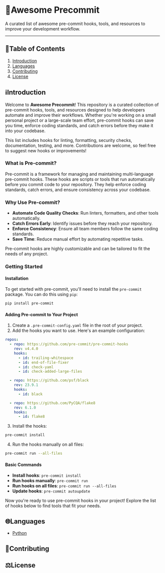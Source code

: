 # 🌟Awesome Precommit

A curated list of awesome pre-commit hooks, tools, and resources to improve your development workflow.

------

## 📃Table of Contents

1. [Introduction](#ℹ️Introduction)
2. [Languages](#languages)
3. [Contributing](#contributing)
4. [License](#%EF%B8%8Flicense)

## ℹ️Introduction

Welcome to **Awesome Precommit**! This repository is a curated collection of pre-commit hooks, tools, and resources designed to help developers automate and improve their workflows. Whether you're working on a small personal project or a large-scale team effort, pre-commit hooks can save you time, enforce coding standards, and catch errors before they make it into your codebase.

This list includes hooks for linting, formatting, security checks, documentation, testing, and more. Contributions are welcome, so feel free to suggest new hooks or improvements!

### What is Pre-commit?

Pre-commit is a framework for managing and maintaining multi-language pre-commit hooks. These hooks are scripts or tools that run automatically before you commit code to your repository. They help enforce coding standards, catch errors, and ensure consistency across your codebase.

### Why Use Pre-commit?

- **Automate Code Quality Checks**: Run linters, formatters, and other tools automatically.
- **Catch Errors Early**: Identify issues before they reach your repository.
- **Enforce Consistency**: Ensure all team members follow the same coding standards.
- **Save Time**: Reduce manual effort by automating repetitive tasks.

Pre-commit hooks are highly customizable and can be tailored to fit the needs of any project.

### Getting Started

#### Installation

To get started with pre-commit, you'll need to install the `pre-commit` package. You can do this using `pip`:

```bash
pip install pre-commit
```

#### Adding Pre-commit to Your Project

1. Create a `.pre-commit-config.yaml` file in the root of your project.
2. Add the hooks you want to use. Here's an example configuration:

```yaml
repos:
  - repo: https://github.com/pre-commit/pre-commit-hooks
    rev: v4.4.0
    hooks:
      - id: trailing-whitespace
      - id: end-of-file-fixer
      - id: check-yaml
      - id: check-added-large-files

  - repo: https://github.com/psf/black
    rev: 23.9.1
    hooks:
      - id: black

  - repo: https://github.com/PyCQA/flake8
    rev: 6.1.0
    hooks:
      - id: flake8
```

3. Install the hooks:

```bash
pre-commit install
```

4. Run the hooks manually on all files: 

```bash
pre-commit run --all-files
```

#### Basic Commands

- **Install hooks**: `pre-commit install`
- **Run hooks manually**: `pre-commit run`
- **Run hooks on all files**: `pre-commit run --all-files`
- **Update hooks**: `pre-commit autoupdate`

Now you're ready to use pre-commit hooks in your project! Explore the list of hooks below to find tools that fit your needs.

## 🌐Languages

- [Python](languages/Python.md)

## 🤝Contributing


## ⚖️License
